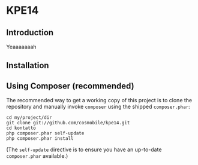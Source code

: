 KPE14
=======================

Introduction
-----------
Yeaaaaaaah

Installation
------------

Using Composer (recommended)
----------------------------
The recommended way to get a working copy of this project is to clone the repository and manually invoke `composer` using the shipped
`composer.phar`:

    cd my/project/dir
    git clone git://github.com/cosmobile/kpe14.git
    cd kontatto
    php composer.phar self-update
    php composer.phar install

(The `self-update` directive is to ensure you have an up-to-date `composer.phar`
available.)
